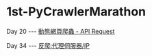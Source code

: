 # 1st-PyCrawlerMarathon

Day 20 --- [動態網頁爬蟲 - API Request](https://github.com/z655062/1st-PyCrawlerMarathon/blob/master/homework/Day020_HW.ipynb)


Day 34 --- [反爬:代理伺服器/IP](https://github.com/z655062/1st-PyCrawlerMarathon/blob/master/homework/Day034_HW.ipynb)
